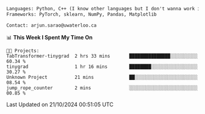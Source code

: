 ```txt
Languages: Python, C++ (I know other languages but I don't wanna work in em)
Frameworks: PyTorch, sklearn, NumPy, Pandas, Matplotlib

Contact: arjun.sarao@uwaterloo.ca
```

<!--START_SECTION:waka-->
📊 **This Week I Spent My Time On** 

```text
🐱‍💻 Projects: 
TabTransformer-tinygrad  2 hrs 33 mins       ███████████████░░░░░░░░░░   60.34 % 
tinygrad                 1 hr 16 mins        ████████░░░░░░░░░░░░░░░░░   30.27 % 
Unknown Project          21 mins             ██░░░░░░░░░░░░░░░░░░░░░░░   08.54 % 
jump_rope_counter        2 mins              ░░░░░░░░░░░░░░░░░░░░░░░░░   00.85 % 
```


 Last Updated on 21/10/2024 00:51:05 UTC
<!--END_SECTION:waka-->
